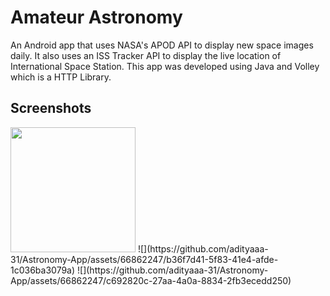 # Amateur Astronomy
An Android app that uses NASA's APOD API to display new space images daily. It also uses an ISS Tracker API to display the live location of International Space Station.
This app was developed using Java and Volley which is a HTTP Library.
## Screenshots
<img src ="https://user-images.githubusercontent.com/66862247/258568144-b4170070-50df-4c3a-b02a-f1c2a71708bb.png" width = "200" height = "200"/>
![](https://github.com/adityaaa-31/Astronomy-App/assets/66862247/b36f7d41-5f83-41e4-afde-1c036ba3079a)
![](https://github.com/adityaaa-31/Astronomy-App/assets/66862247/c692820c-27aa-4a0a-8834-2fb3ecedd250)
